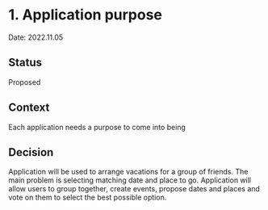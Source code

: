 # 1. Application purpose

Date: 2022.11.05

## Status

Proposed

## Context

Each application needs a purpose to come into being

## Decision

Application will be used to arrange vacations for a group of friends. The main problem is selecting matching date and place to go. Application will allow users to group together, create events, propose dates and places and vote on them to select the best possible option.
